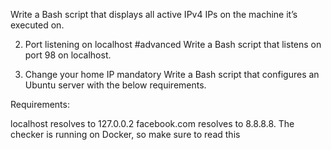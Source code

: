 Write a Bash script that displays all active IPv4 IPs on the machine it’s executed on.

2. Port listening on localhost
#advanced
Write a Bash script that listens on port 98 on localhost.

0. Change your home IP
mandatory
Write a Bash script that configures an Ubuntu server with the below requirements.

Requirements:

localhost resolves to 127.0.0.2
facebook.com resolves to 8.8.8.8.
The checker is running on Docker, so make sure to read this

